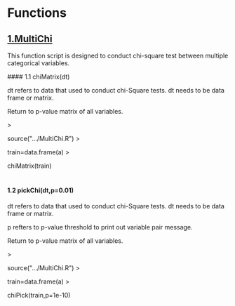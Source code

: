 # Functions

## [1.MultiChi](https://github.com/ShayleeLi/Functions/blob/master/MultiChi.R)
<p>This function script is designed to conduct chi-square test between multiple categorical variables.</p>
#### 1.1 chiMatrix(dt)
<p>dt refers to data that used to conduct chi-Square tests. dt needs to be data frame or matrix.
<p>Return to p-value matrix of all variables. <p>
><p>source(".../MultiChi.R")
><p>train=data.frame(a)
><p>chiMatrix(train)

#
#### 1.2 pickChi(dt,p=0.01)
<p>dt refers to data that used to conduct chi-Square tests. dt needs to be data frame or matrix.
<p>p refters to p-value threshold to print out variable pair message.
<p>Return to p-value matrix of all variables. <p>
><p>source(".../MultiChi.R")
><p>train=data.frame(a)
><p>chiPick(train,p=1e-10)

